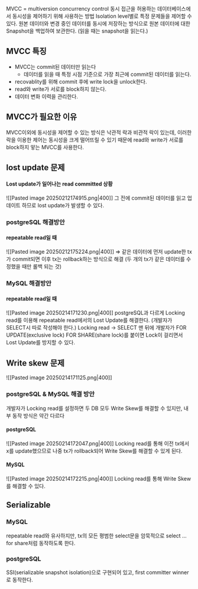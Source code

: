 MVCC = multiversion concurrency control
동시 접근을 허용하는 데이터베이스에서 동시성을 제어하기 위해 사용하는 방법
Isolation level별로 특정 문제들을 제어할 수 있다.
원본 데이터와 변경 중인 데이터를 동시에 저장하는 방식으로 원본 데이터에 대한 Snapshot을 백업하여 보관한다. (읽을 때는 snapshot을 읽는다.)
## MVCC 특징
- MVCC는 commit된 데이터만 읽는다 
	- 데이터를 읽을 때 특정 시점 기준으로 가장 최근에 commit된 데이터를 읽는다.
- recovablity를 위해 commit 후에 write lock을 unlock한다.
- read와 write가 서로를 block하지 않는다.
- 데이터 변화 이력을 관리한다.
## MVCC가 필요한 이유
MVCC이외에 동시성을 제어할 수 있는 방식은 낙관적 락과 비관적 락이 있는데, 이러한 락을 이용한 제어는 동시성을 크게 떨어뜨릴 수 있기 때문에 read와 write가 서로를 block하지 앟는 MVCC를 사용한다.


## lost update 문제
#### Lost update가 일어나는 read committed 상황
![[Pasted image 20250212174915.png|400]]
그 전에 commit된 데이터를 읽고 업데이트 하므로 lost update가 발생할 수 있다.
### postgreSQL 해결방안
#### repeatable read일 때
![[Pasted image 20250212175224.png|400]]
=> 같은 데이터에 먼저 update한 tx가 commit되면 이후 tx는 rollback하는 방식으로 해결 (두 개의 tx가 같은 데이터를 수정했을 때만 롤백 되는 것)
### MySQL 해결방안
#### repeatable read일 때
![[Pasted image 20250214171230.png|400]]
postgreSQL과 다르게 Locking read를 이용해 repeatable read에서의 Lost Update를 해결한다. (개발자가 SELECT시 따로 작성해야 한다.)
Locking read -> SELECT 맨 뒤에 개발자가 FOR UPDATE(exclusive lock) FOR SHARE(share lock)를 붙이면 Lock이 걸리면서 Lost Update를 방지할 수 있다.
## Write skew 문제
![[Pasted image 20250214171125.png|400]]
### postgreSQL & MySQL 해결 방안
개발자가 Locking read를 설정하면 두 DB 모두 Write Skew를 해결할 수 있지만, 내부 동작 방식은 약간 다르다
#### postgreSQL
![[Pasted image 20250214172047.png|400]]
Locking read를 통해 이전 tx에서 x를 update했으므로 나중 tx가 rollback되어 Write Skew를 해결할 수 있게 된다.
#### MySQL
![[Pasted image 20250214172215.png|400]]
Locking read를 통해 Write Skew를 해결할 수 있다.

## Serializable
### MySQL
repeatable read와 유사하지만, tx의 모든 평범한 select문을 암묵적으로 select ... for share처럼 동작하도록 한다.
### postgreSQL
SSI(serializable snapshot isolation)으로 구현되어 있고, first committer winner로 동작한다.